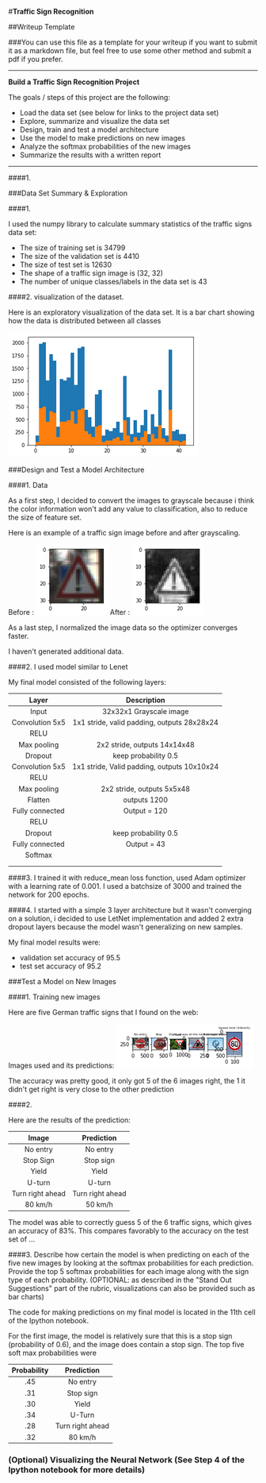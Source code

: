 #**Traffic Sign Recognition** 

##Writeup Template

###You can use this file as a template for your writeup if you want to submit it as a markdown file, but feel free to use some other method and submit a pdf if you prefer.

---

**Build a Traffic Sign Recognition Project**

The goals / steps of this project are the following:
* Load the data set (see below for links to the project data set)
* Explore, summarize and visualize the data set
* Design, train and test a model architecture
* Use the model to make predictions on new images
* Analyze the softmax probabilities of the new images
* Summarize the results with a written report


[//]: # (Image References)

[image1]: ./examples/signs_distribution.png "Visualization"
[image2]: ./examples/before_grayscale.png "Grayscaling"
[image3]: ./examples/after_grayscale.png "Grayscaling"
[image4]: ./examples/sign_grayscaled_normalized.png "Random Noise"
[image5]: ./examples/newsigns.png "Unseen Traffic Signs"

---


####1.  

###Data Set Summary & Exploration

####1.

I used the numpy library to calculate summary statistics of the traffic
signs data set:

* The size of training set is 34799
* The size of the validation set is 4410
* The size of test set is 12630
* The shape of a traffic sign image is (32, 32)
* The number of unique classes/labels in the data set is 43

####2. visualization of the dataset.

Here is an exploratory visualization of the data set. It is a bar chart showing how the data is distributed between all classes

![alt text][image1]

###Design and Test a Model Architecture

####1. Data

As a first step, I decided to convert the images to grayscale because i think the color information won't add any value to classification, also to reduce the size of feature set.

Here is an example of a traffic sign image before and after grayscaling.

Before : ![alt text][image2]
After : ![alt text][image3]

As a last step, I normalized the image data so the optimizer converges faster.

I haven't generated additional data.


####2. I used model similar to Lenet

My final model consisted of the following layers:

| Layer         		|     Description	        					| 
|:---------------------:|:---------------------------------------------:| 
| Input         		| 32x32x1 Grayscale image   							| 
| Convolution 5x5     	| 1x1 stride, valid padding, outputs 28x28x24 	|
| RELU					|												|
| Max pooling	      	| 2x2 stride,  outputs 14x14x48				|
| Dropout               | keep probability 0.5
| Convolution 5x5	    | 1x1 stride, Valid padding, outputs 10x10x24      									|
| RELU					|												|
| Max pooling	      	| 2x2 stride,  outputs 5x5x48				|
| Flatten	        |  outputs 1200      									|
| Fully connected		| Output = 120       									|
| RELU					|												|
| Dropout               | keep probability 0.5
| Fully connected		| Output = 43       									|
| Softmax				|        									|
|						|												|
|						|												|
 


####3. I trained it with reduce_mean loss function, used Adam optimizer with a learning rate of 0.001. I used a batchsize of 3000 and trained the network for 200 epochs.


####4. I started with a simple 3 layer architecture but it wasn't converging on a solution, i decided to use LetNet implementation and added 2 extra dropout layers because the model wasn't generalizing on new samples.


My final model results were:
* validation set accuracy of 95.5 
* test set accuracy of 95.2

###Test a Model on New Images

####1. Training new images

Here are five German traffic signs that I found on the web:

Images used and its predictions:
![alt text][image5] 

The accuracy was pretty good, it only got 5 of the 6 images right, the 1 it didn't get right is very close to the other prediction

####2.

Here are the results of the prediction:

| Image			        |     Prediction	        					| 
|:---------------------:|:---------------------------------------------:| 
| No entry      		| No entry   									| 
| Stop Sign      		| Stop sign   									| 
| Yield					| Yield											|
| U-turn     			| U-turn 										|
| Turn right ahead					| Turn right ahead										|
| 80 km/h	      		| 50 km/h					 				|


The model was able to correctly guess 5 of the 6 traffic signs, which gives an accuracy of 83%. This compares favorably to the accuracy on the test set of ...

####3. Describe how certain the model is when predicting on each of the five new images by looking at the softmax probabilities for each prediction. Provide the top 5 softmax probabilities for each image along with the sign type of each probability. (OPTIONAL: as described in the "Stand Out Suggestions" part of the rubric, visualizations can also be provided such as bar charts)

The code for making predictions on my final model is located in the 11th cell of the Ipython notebook.

For the first image, the model is relatively sure that this is a stop sign (probability of 0.6), and the image does contain a stop sign. The top five soft max probabilities were

| Probability         	|     Prediction	        					| 
|:---------------------:|:---------------------------------------------:| 
| .45         			|  No entry   									| 
| .31     				| Stop sign 										|
| .30					| Yield											|
| .34	      			| U-Turn				 				|
| .28				    | Turn right ahead      							|
| .32				    | 80 km/h      							|




### (Optional) Visualizing the Neural Network (See Step 4 of the Ipython notebook for more details)


